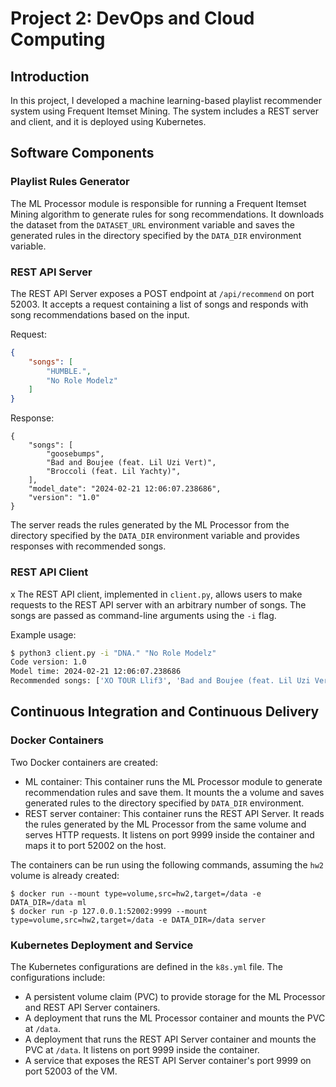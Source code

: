 # Project 2: DevOps and Cloud Computing

## Introduction

In this project, I developed a machine learning-based playlist recommender system using Frequent Itemset Mining. The system includes a REST server and client, and it is deployed using Kubernetes.

## Software Components

### Playlist Rules Generator

The ML Processor module is responsible for running a Frequent Itemset Mining algorithm to generate rules for song recommendations. It downloads the dataset from the `DATASET_URL` environment variable and saves the generated rules in the directory specified by the `DATA_DIR` environment variable.

### REST API Server

The REST API Server exposes a POST endpoint at `/api/recommend` on port 52003. It accepts a request containing a list of songs and responds with song recommendations based on the input.

Request:

```json
{
    "songs": [
        "HUMBLE.",
        "No Role Modelz"
    ]
}
```

Response:

```jsonc
{
    "songs": [
        "goosebumps",
        "Bad and Boujee (feat. Lil Uzi Vert)",
        "Broccoli (feat. Lil Yachty)",
    ],
    "model_date": "2024-02-21 12:06:07.238686",
    "version": "1.0"
}
```

The server reads the rules generated by the ML Processor from the directory specified by the `DATA_DIR` environment variable and provides responses with recommended songs.

### REST API Client
x
The REST API client, implemented in `client.py`, allows users to make requests to the REST API server with an arbitrary number of songs. The songs are passed as command-line arguments using the `-i` flag.

Example usage:

```sh
$ python3 client.py -i "DNA." "No Role Modelz"
Code version: 1.0
Model time: 2024-02-21 12:06:07.238686
Recommended songs: ['XO TOUR Llif3', 'Bad and Boujee (feat. Lil Uzi Vert)', 'Mask Off', 'HUMBLE.']
```

## Continuous Integration and Continuous Delivery

### Docker Containers

Two Docker containers are created:

- ML container: This container runs the ML Processor module to generate recommendation rules and save them. It mounts the a volume and saves generated rules to the directory specified by `DATA_DIR` environment.
- REST server container: This container runs the REST API Server. It reads the rules generated by the ML Processor from the same volume and serves HTTP requests. It listens on port 9999 inside the container and maps it to port 52002 on the host.

The containers can be run using the following commands, assuming the `hw2` volume is already created:

```shell
$ docker run --mount type=volume,src=hw2,target=/data -e DATA_DIR=/data ml
$ docker run -p 127.0.0.1:52002:9999 --mount type=volume,src=hw2,target=/data -e DATA_DIR=/data server
```

### Kubernetes Deployment and Service

The Kubernetes configurations are defined in the `k8s.yml` file. The configurations include:

- A persistent volume claim (PVC) to provide storage for the ML Processor and REST API Server containers.
- A deployment that runs the ML Processor container and mounts the PVC at `/data`.
- A deployment that runs the REST API Server container and mounts the PVC at `/data`. It listens on port 9999 inside the container.
- A service that exposes the REST API Server container's port 9999 on port 52003 of the VM.
